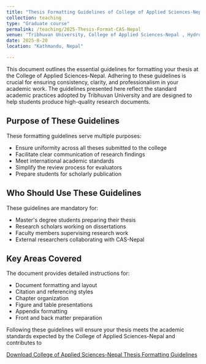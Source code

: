 ```yaml
---
title: "Thesis Formatting Guidelines of College of Applied Sciences-Nepal"
collection: teaching
type: "Graduate course"
permalink: /teaching/2025-Thesis-Format-CAS-Nepal
venue: "Tribhuvan University, College of Applied Sciences-Nepal , Hydrology Department"
date: 2025-8-20
location: "Kathmandu, Nepal"

---
```


This document outlines the essential guidelines for formatting your thesis at the College of Applied Sciences-Nepal. Adhering to these guidelines is crucial for ensuring consistency, clarity, and professionalism in your academic work. The guidelines presented here reflect the standard academic practices adopted by Tribhuvan University and are designed to help students produce high-quality research documents.

## Purpose of These Guidelines

These formatting guidelines serve multiple purposes:
- Ensure uniformity across all theses submitted to the college
- Facilitate clear communication of research findings
- Meet international academic standards
- Simplify the review process for evaluators
- Prepare students for scholarly publication

## Who Should Use These Guidelines

These guidelines are mandatory for:
- Master's degree students preparing their thesis
- Research scholars working on dissertations
- Faculty members supervising research work
- External researchers collaborating with CAS-Nepal

## Key Areas Covered

The document provides detailed instructions for:
- Document formatting and layout
- Citation and referencing styles
- Chapter organization
- Figure and table presentations
- Appendix formatting
- Front and back matter preparation

Following these guidelines will ensure your thesis meets the academic standards expected by the College of Applied Sciences-Nepal and contributes to

[Download College of Applied Sciences-Nepal Thesis Formatting Guidelines](https://docs.google.com/viewer?url=https://workbishwa.github.io/imBishwa/files/TU_Research_Proposal_Guideline.pdf)
